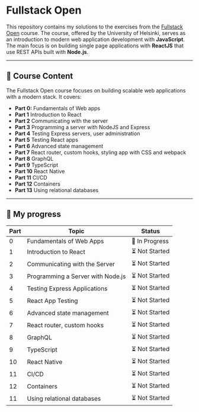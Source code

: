 # Fullstack Open

This repository contains my solutions to the exercises from the [Fullstack Open](https://fullstackopen.com/) course.
The course, offered by the University of Helsinki, serves as an introduction to modern web application development with **JavaScript**.
The main focus is on building single page applications with **ReactJS** that use REST APIs built with **Node.js**.

---

## 🌟 Course Content

The Fullstack Open course focuses on building scalable web applications with a modern stack. It covers:

- **Part 0:** Fundamentals of Web apps
- **Part 1** Introduction to React
- **Part 2** Communicating with the server
- **Part 3** Programming a server with NodeJS and Express
- **Part 4** Testing Express servers, user administration
- **Part 5** Testing React apps
- **Part 6** Advanced state management
- **Part 7** React router, custom hooks, styling app with CSS and webpack
- **Part 8** GraphQL
- **Part 9** TypeScript
- **Part 10** React Native
- **Part 11** CI/CD
- **Part 12** Containers
- **Part 13** Using relational databases

---

## 🚀 My progress

| Part | Topic                         | Status           |
|------|-------------------------------|------------------|
| 0    | Fundamentals of Web Apps      | 🚧 In Progress   |
| 1    | Introduction to React         | ⏳ Not Started   |
| 2    | Communicating with the Server | ⏳ Not Started   |
| 3    | Programming a Server with Node.js | ⏳ Not Started |
| 4    | Testing Express Applications  | ⏳ Not Started   |
| 5    | React App Testing             | ⏳ Not Started   |
| 6    | Advanced state management   | ⏳ Not Started   |
| 7    | React router, custom hooks    | ⏳ Not Started   |
| 8    | GraphQL                       | ⏳ Not Started   |
| 9    | TypeScript                    | ⏳ Not Started   |
| 10   | React Native                  | ⏳ Not Started   |
| 11   | CI/CD                         | ⏳ Not Started   |
| 12   | Containers                    | ⏳ Not Started   |
| 11   | Using relational databases    | ⏳ Not Started   |

